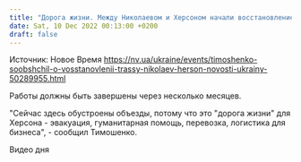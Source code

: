 ```yaml
---
title: "Дорога жизни. Между Николаевом и Херсоном начали восстановление трассы"
date: Sat, 10 Dec 2022 00:13:00 +0200
draft: false
---
```

Источник: Новое Время https://nv.ua/ukraine/events/timoshenko-soobshchil-o-vosstanovlenii-trassy-nikolaev-herson-novosti-ukrainy-50289955.html


Работы должны быть завершены через несколько месяцев.

"Сейчас здесь обустроены объезды, потому что это "дорога жизни" для Херсона - эвакуация, гуманитарная помощь, перевозка, логистика для бизнеса", - сообщил Тимошенко.

 Видео дня   
